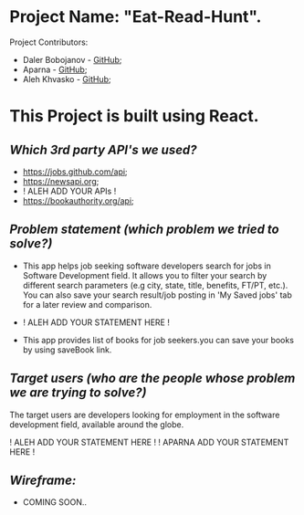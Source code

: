 # Project Name: "Eat-Read-Hunt". 
Project Contributors: 
-   Daler Bobojanov - [GitHub](https://github.com/daler-bobojanov);
-   Aparna - [GitHub](https://github.com/aparna4scholas);
-   Aleh Khvasko - [GitHub](https://github.com/AlehKhvasko);

# This Project is built using React.

## *Which 3rd party API's we used?*
- https://jobs.github.com/api;
- https://newsapi.org;
- ! ALEH ADD YOUR APIs !
- https://bookauthority.org/api;

## *Problem statement (which problem we tried to solve?)*
* This app helps job seeking software developers search for jobs in Software Development field. It allows you to filter your search by different search parameters (e.g city, state, title, benefits, FT/PT, etc.). You can also save your search result/job posting in 'My Saved jobs' tab for a later review and comparison.

* ! ALEH ADD YOUR STATEMENT HERE !
* This app provides list of books for job seekers.you can save your books by using saveBook link.

## *Target users (who are the people whose problem we are trying to solve?)*
The target users are developers looking for employment in the software development field, available around the globe.

! ALEH ADD YOUR STATEMENT HERE !
! APARNA ADD YOUR STATEMENT HERE !

## *Wireframe:*
- COMING SOON..
<!-- ![0. ComponentsLegend](https://)

![1. Login(LandingPage)](https://)

![2. HomePage](https://)

![3. SavedJobsPage](https://) -->

